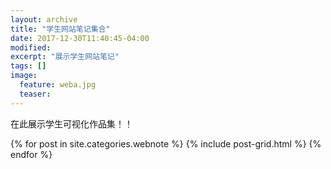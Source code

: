 ```yaml
---
layout: archive
title: "学生网站笔记集合"
date: 2017-12-30T11:40:45-04:00
modified:
excerpt: "展示学生网站笔记"
tags: []
image: 
  feature: weba.jpg
  teaser:
---
```


在此展示学生可视化作品集！！

<div class="tiles">
{% for post in site.categories.webnote %}
  {% include post-grid.html %}
{% endfor %}
</div><!-- /.tiles -->